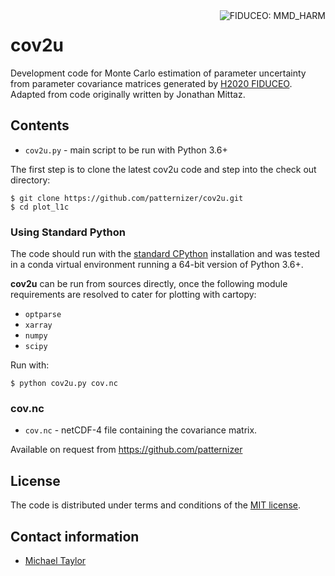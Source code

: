 <img alt="FIDUCEO: MMD_HARM" align="right" src="http://www.fiduceo.eu/sites/default/files/FIDUCEO-logo.png">

# cov2u

Development code for Monte Carlo estimation of parameter uncertainty from parameter covariance matrices generated by [H2020 FIDUCEO](https://fiduceo.eu). Adapted from code originally written by Jonathan Mittaz.

## Contents

* `cov2u.py` - main script to be run with Python 3.6+

The first step is to clone the latest cov2u code and step into the check out directory: 

    $ git clone https://github.com/patternizer/cov2u.git
    $ cd plot_l1c
    
### Using Standard Python 

The code should run with the [standard CPython](https://www.python.org/downloads/) installation and was tested in a conda virtual environment running a 64-bit version of Python 3.6+.

**cov2u** can be run from sources directly, once the following module requirements are resolved to cater for plotting with cartopy:

* `optparse`
* `xarray`
* `numpy`
* `scipy`

Run with:

    $ python cov2u.py cov.nc
           
### cov.nc

* `cov.nc` - netCDF-4 file containing the covariance matrix.

Available on request from https://github.com/patternizer

## License

The code is distributed under terms and conditions of the [MIT license](https://opensource.org/licenses/MIT).

## Contact information

* [Michael Taylor](https://patternizer.github.io)

